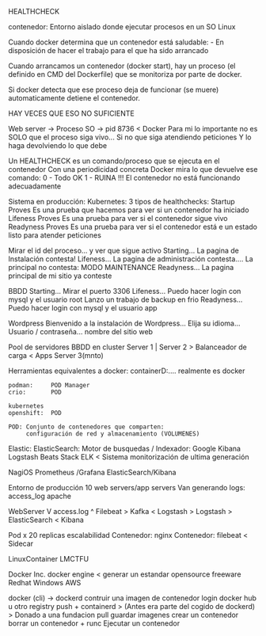 HEALTHCHECK

contenedor:
    Entorno aislado donde ejecutar procesos en un SO Linux

Cuando docker determina que un contenedor está saludable:
    - En disposición de hacer el trabajo para el que ha sido arrancado

Cuando arrancamos un contenedor (docker start), 
    hay un proceso (el definido en CMD del Dockerfile) que se 
    monitoriza por parte de docker.

Si docker detecta que ese proceso deja de funcionar (se muere) 
automaticamente detiene el contenedor.

HAY VECES QUE ESO NO SUFICIENTE

Web server -> Proceso SO -> pid 8736 < Docker
Para mi lo importante no es SOLO que el proceso siga vivo...
    Si no que siga atendiendo peticiones
    Y lo haga devolviendo lo que debe

Un HEALTHCHECK es un comando/proceso que se ejecuta en el contenedor
    Con una periodicidad concreta
    Docker mira lo que devuelve ese comando:
        0 - Todo OK
        1 - RUINA !!! El contenedor no está funcionando adecuadamente





Sistema en producción: Kubernetes:
    3 tipos de healthchecks:
        Startup Proves
            Es una prueba que hacemos para ver si un contenedor ha iniciado
        Lifeness Proves
            Es una prueba para ver si el contenedor sigue vivo
        Readyness Proves
            Es una prueba para ver si el contenedor está e un estado listo para atender peticiones


Mirar el id del proceso... y ver que sigue activo
    Starting... La pagina de Instalación contesta!
    Lifeness... La pagina de administración contesta.... La principal no contesta: MODO MAINTENANCE
    Readyness... La pagina principal de mi sitio ya conteste

BBDD
    Starting... Mirar el puerto 3306
    Lifeness... Puedo hacer login con mysql y el usuario root
        Lanzo un trabajo de backup en frio
    Readyness... Puedo hacer login con mysql y el usuario app

Wordpress
    Bienvenido a la instalación de Wordpress... Elija su idioma... Usuario / contraseña... nombre del sitio web
    

Pool de servidores BBDD en cluster
    Server 1        |
    Server 2         >      Balanceador de carga            <   Apps
    Server 3(mnto)  
    

Herramientas equivalentes a docker:
    containerD:.... realmente es docker
    
    podman:     POD Manager
    crio:       POD
    
    kubernetes
    openshift:  POD
    
    POD: Conjunto de contenedores que comparten:
         configuración de red y almacenamiento (VOLUMENES)
         
Elastic:
    ElasticSearch: Motor de busquedas / Indexador: Google
    Kibana
    Logstash
    Beats
        Stack ELK < Sistema monitorización de ultima generación

NagiOS
Prometheus  /Grafana
ElasticSearch/Kibana

Entorno de producción 10 web servers/app servers
Van generando logs: access_log apache

WebServer
    V
    access.log
    ^
Filebeat > Kafka < Logstash > Logstash > ElasticSearch < Kibana

Pod x 20 replicas escalabilidad
    Contenedor: nginx
    Contenedor: filebeat < Sidecar
    
LinuxContainer
LMCTFU

Docker Inc.
    docker engine < generar un estandar
                    opensource
                    freeware
    Redhat
    Windows
    AWS
    
docker (cli) -> dockerd
                    contruir una imagen de contenedor
                    login docker hub u otro registry
                    push
                 + containerd > (Antes era parte del cogido de dockerd) > Donado a una fundacion
                        pull
                        guardar imagenes
                        crear un contenedor
                        borrar un contenedor
                            + runc
                                Ejecutar un contenedor
